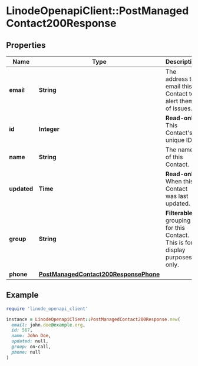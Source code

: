 # LinodeOpenapiClient::PostManagedContact200Response

## Properties

| Name | Type | Description | Notes |
| ---- | ---- | ----------- | ----- |
| **email** | **String** | The address to email this Contact to alert them of issues. | [optional] |
| **id** | **Integer** | __Read-only__ This Contact&#39;s unique ID. | [optional][readonly] |
| **name** | **String** | The name of this Contact. | [optional] |
| **updated** | **Time** | __Read-only__ When this Contact was last updated. | [optional][readonly] |
| **group** | **String** | __Filterable__ A grouping for this Contact. This is for display purposes only. | [optional] |
| **phone** | [**PostManagedContact200ResponsePhone**](PostManagedContact200ResponsePhone.md) |  | [optional] |

## Example

```ruby
require 'linode_openapi_client'

instance = LinodeOpenapiClient::PostManagedContact200Response.new(
  email: john.doe@example.org,
  id: 567,
  name: John Doe,
  updated: null,
  group: on-call,
  phone: null
)
```

